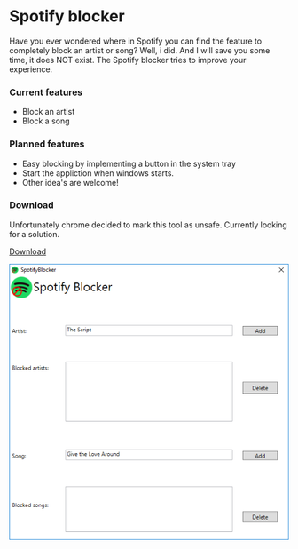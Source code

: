 # Spotify blocker

Have you ever wondered where in Spotify you can find the feature to completely block an artist or song? Well, i did. And I will save you some time, it does NOT exist. The Spotify blocker tries to improve your experience.

### Current features

- Block an artist
- Block a song

### Planned features

- Easy blocking by implementing a button in the system tray
- Start the appliction when windows starts.
- Other idea's are welcome!

### Download
Unfortunately chrome decided to mark this tool as unsafe. Currently looking for a solution.

[Download](https://github.com/janwiebedroid/SpotifyBlocker/blob/master/build/SpotifyBlocker.exe?raw=true)

![Application Screenshot](build/Screenshot.png?raw=true "Application screenshot")
